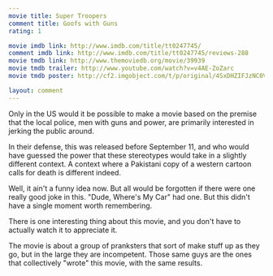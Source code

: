 ```yaml
---
movie title: Super Troopers
comment title: Goofs with Guns
rating: 1

movie imdb link: http://www.imdb.com/title/tt0247745/
comment imdb link: http://www.imdb.com/title/tt0247745/reviews-288
movie tmdb link: http://www.themoviedb.org/movie/39939
movie tmdb trailer: http://www.youtube.com/watch?v=v4AE-ZoZarc
movie tmdb poster: http://cf2.imgobject.com/t/p/original/4SxDHZIFJzNC0Vxvb7tayrrxiyG.jpg

layout: comment
---
```


Only in the US would it be possible to make a movie based on the premise that the local police, men with guns and power, are primarily interested in jerking the public around.

In their defense, this was released before September 11, and who would have guessed the power that these stereotypes would take in a slightly different context. A context where a Pakistani copy of a western cartoon calls for death is different indeed.

Well, it ain't a funny idea now. But all would be forgotten if there were one really good joke in this. "Dude, Where's My Car" had one. But this didn't have a single moment worth remembering.

There is one interesting thing about this movie, and you don't have to actually watch it to appreciate it.

The movie is about a group of pranksters that sort of make stuff up as they go, but in the large they are incompetent. Those same guys are the ones that collectively "wrote" this movie, with the same results.